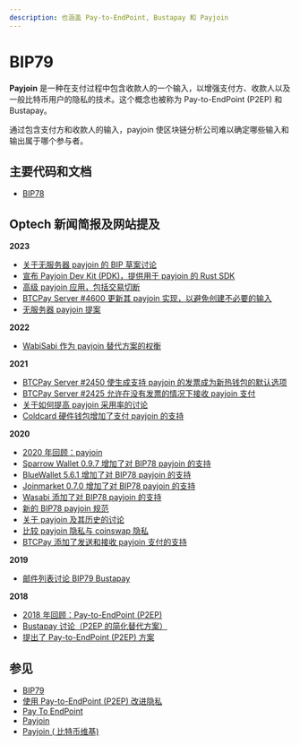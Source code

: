 ```yaml
---
description: 也涵盖 Pay-to-EndPoint, Bustapay 和 Payjoin
---
```


# BIP79

**Payjoin** 是一种在支付过程中包含收款人的一个输入，以增强支付方、收款人以及一般比特币用户的隐私的技术。这个概念也被称为 Pay-to-EndPoint (P2EP) 和 Bustapay。

通过包含支付方和收款人的输入，payjoin 使区块链分析公司难以确定哪些输入和输出属于哪个参与者。

## 主要代码和文档

* [BIP78](https://github.com/bitcoin/bips/blob/master/bip-0078.mediawiki)

## Optech 新闻简报及网站提及

**2023**

* [关于无服务器 payjoin 的 BIP 草案讨论](https://bitcoinops.org/en/newsletters/2023/08/16/#serverless-payjoin)
* [宣布 Payjoin Dev Kit (PDK)，提供用于 payjoin 的 Rust SDK](https://bitcoinops.org/en/newsletters/2023/07/19/#payjoin-sdk-announced)
* [高级 payjoin 应用，包括交易切断](https://bitcoinops.org/en/newsletters/2023/05/17/#advanced-payjoin-applications)
* [BTCPay Server #4600 更新其 payjoin 实现，以避免创建不必要的输入](https://bitcoinops.org/en/newsletters/2023/02/15/#btcpay-server-4600)
* [无服务器 payjoin 提案](https://bitcoinops.org/en/newsletters/2023/02/01/#serverless-payjoin-proposal)

**2022**

* [WabiSabi 作为 payjoin 替代方案的权衡](https://bitcoinops.org/en/newsletters/2022/04/06/#wabisabi-alternative-to-payjoin)

**2021**

* [BTCPay Server #2450 使生成支持 payjoin 的发票成为新热钱包的默认选项](https://bitcoinops.org/en/newsletters/2021/06/23/#btcpay-server-2450)
* [BTCPay Server #2425 允许在没有发票的情况下接收 payjoin 支付](https://bitcoinops.org/en/newsletters/2021/04/21/#btcpay-server-2425)
* [关于如何提高 payjoin 采用率的讨论](https://bitcoinops.org/en/newsletters/2021/01/20/#payjoin-adoption)
* [Coldcard 硬件钱包增加了支付 payjoin 的支持](https://bitcoinops.org/en/newsletters/2021/01/20/#coldcard-adds-payjoin-signing)

**2020**

* [2020 年回顾：payjoin](https://bitcoinops.org/en/newsletters/2020/12/23/#payjoin)
* [Sparrow Wallet 0.9.7 增加了对 BIP78 payjoin 的支持](https://bitcoinops.org/en/newsletters/2020/11/18/#sparrow-wallet-adds-payment-batching-and-payjoin)
* [BlueWallet 5.6.1 增加了对 BIP78 payjoin 的支持](https://bitcoinops.org/en/newsletters/2020/10/21/#bluewallet-adds-payjoin)
* [Joinmarket 0.7.0 增加了对 BIP78 payjoin 的支持](https://bitcoinops.org/en/newsletters/2020/09/23/#joinmarket-0-7-0-adds-bip78-psbt)
* [Wasabi 添加了对 BIP78 payjoin 的支持](https://bitcoinops.org/en/newsletters/2020/08/19/#wasabi-adds-support-for-payjoin)
* [新的 BIP78 payjoin 规范](https://bitcoinops.org/en/newsletters/2020/07/01/#bips-923)
* [关于 payjoin 及其历史的讨论](https://bitcoinops.org/en/newsletters/2020/06/03/#payjoin-p2ep)
* [比较 payjoin 隐私与 coinswap 隐私](https://bitcoinops.org/en/newsletters/2020/06/03/#design-for-a-coinswap-implementation)
* [BTCPay 添加了发送和接收 payjoin 支付的支持](https://bitcoinops.org/en/newsletters/2020/04/22/#btcpay-adds-support-for-sending-and-receiving-payjoined-payments)

**2019**

* [邮件列表讨论 BIP79 Bustapay](https://bitcoinops.org/en/newsletters/2019/01/29/#post-about-bip79-p2ep-payjoin)

**2018**

* [2018 年回顾：Pay-to-EndPoint (P2EP)](https://bitcoinops.org/en/newsletters/2018/12/28/#p2ep)
* [Bustapay 讨论（P2EP 的简化替代方案）](https://bitcoinops.org/en/newsletters/2018/09/18/#bustapay-discussion)
* [提出了 Pay-to-EndPoint (P2EP) 方案](https://bitcoinops.org/en/newsletters/2018/08/14/#pay-to-end-point-p2ep-idea-proposed)

## 参见

* [BIP79](https://github.com/bitcoin/bips/blob/master/bip-0079.mediawiki)
* [使用 Pay-to-EndPoint (P2EP) 改进隐私](https://blockstream.com/2018/08/08/en-improving-privacy-using-pay-to-endpoint/)
* [Pay To EndPoint](https://medium.com/@nopara73/pay-to-endpoint-56eb05d3cac6)
* [Payjoin](https://joinmarket.me/blog/blog/payjoin/)
* [Payjoin ( 比特币维基)](https://en.bitcoin.it/wiki/PayJoin)
